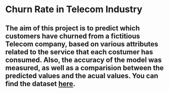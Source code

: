 # Churn Rate in Telecom Industry
## The aim of this project is to predict which customers have churned from a fictitious Telecom company, based on various attributes related to the service that each costumer has consumed. Also, the accuracy of the model was measured, as well as a comparision between the predicted values and the acual values. You can find the dataset [here](https://www.kaggle.com/datasets/barun2104/telecom-churn/data).
